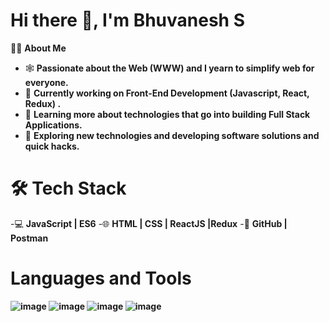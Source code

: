 # Hi there 👋, I'm Bhuvanesh S


👨🏻‍ **About Me**

- 🕸️   **Passionate about the Web (WWW) and I yearn to simplify web for everyone.**
- 🔭   **Currently working on Front-End Development (Javascript, React, Redux) .**
- 🌱   **Learning more about technologies that go into building Full Stack Applications.**
- 🤔   **Exploring new technologies and developing software solutions and quick hacks.**



# 🛠 **Tech Stack**

-💻  **JavaScript | ES6**
-🌐  **HTML | CSS | ReactJS |Redux**
-🔧  **GitHub | Postman**

# Languages and Tools

**![image](https://user-images.githubusercontent.com/74610770/109203993-d4124b80-77ca-11eb-8f84-ebcfb72fb3cf.png)  ![image](https://user-images.githubusercontent.com/74610770/109204504-6dd9f880-77cb-11eb-8c97-4f2e5fef0471.png) ![image](https://user-images.githubusercontent.com/74610770/109204905-efca2180-77cb-11eb-8073-51d600da08d0.png)  ![image](https://user-images.githubusercontent.com/74610770/109205495-afb76e80-77cc-11eb-95d2-5a55b9e40de5.png)**











